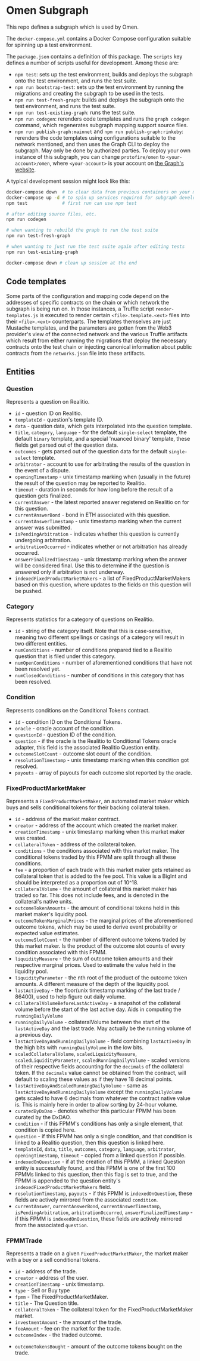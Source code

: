 # Omen Subgraph

This repo defines a subgraph which is used by Omen.

The `docker-compose.yml` contains a Docker Compose configuration suitable for spinning up a test environment.

The `package.json` contains a definition of this package. The `scripts` key defines a number of scripts useful for development. Among these are:

* `npm test`: sets up the test environment, builds and deploys the subgraph onto the test environment, and runs the test suite.
* `npm run bootstrap-test`: sets up the test environment by running the migrations and creating the subgraph to be used in the tests.
* `npm run test-fresh-graph`: builds and deploys the subgraph onto the test environment, and runs the test suite.
* `npm run test-existing-graph`: runs the test suite.
* `npm run codegen`: rerenders code templates and runs the `graph codegen` command, which regenerates subgraph mapping support source files.
* `npm run publish-graph:mainnet` and `npm run publish-graph:rinkeby`: rerenders the code templates using configurations suitable to the network mentioned, and then uses the Graph CLI to deploy the subgraph. May only be done by authorized parties. To deploy your own instance of this subgraph, you can change `protofire/omen` to `<your-account>/omen`, where `<your-account>` is your account on [the Graph's website](thegraph.com).

A typical development session might look like this:

```bash
docker-compose down  # to clear data from previous containers on your machine
docker-compose up -d # to spin up services required for subgraph development
npm test             # first run can use npm test

# after editing source files, etc.
npm run codegen

# when wanting to rebuild the graph to run the test suite
npm run test-fresh-graph

# when wanting to just run the test suite again after editing tests
npm run test-existing-graph

docker-compose down # clean up session at the end
```

## Code templates

Some parts of the configuration and mapping code depend on the addresses of specific contracts on the chain or which network the subgraph is being run on. In those instances, a Truffle script `render-templates.js` is executed to render certain `<file>.template.<ext>` files into their `<file>.<ext>` counterparts. The templates themselves are just Mustache templates, and the parameters are gotten from the Web3 provider's view of the connected network and the various Truffle artifacts which result from either running the migrations that deploy the necessary contracts onto the test chain or injecting canonical information about public contracts from the `networks.json` file into these artifacts.

## Entities

### Question

Represents a question on Realitio. 

* `id` - question ID on Realitio.
* `templateId` - question's template ID.
* `data` - question data, which gets interpolated into the question template.
* `title`, `category`, `language` - for the default `single-select` template, the default `binary` template, and a special 'nuanced binary' template, these fields get parsed out of the question data.
* `outcomes` - gets parsed out of the question data for the default `single-select` template.
* `arbitrator` - account to use for arbitrating the results of the question in the event of a dispute.
* `openingTimestamp` - unix timestamp marking when (usually in the future) the result of the question may be reported to Realitio.
* `timeout` - duration in seconds for how long before the result of a question gets finalized.
* `currentAnswer` - the latest reported answer registered on Realitio on for this question.
* `currentAnswerBond` - bond in ETH associated with this question.
* `currentAnswerTimestamp` - unix timestamp marking when the current answer was submitted.
* `isPendingArbitration` - indicates whether this question is currently undergoing arbitration.
* `arbitrationOccurred` - indicates whether or not arbitration has already occurred.
* `answerFinalizedTimestamp` - unix timestamp marking when the answer will be considered final. Use this to determine if the question is answered only if arbitration is not underway.
* `indexedFixedProductMarketMakers` - a list of FixedProductMarketMakers based on this question, where updates to the fields on this question will be pushed.

### Category

Represents statistics for a category of questions on Realitio.

* `id` - string of the category itself. Note that this is case-sensitive, meaning two different spellings or casings of a category will result in two different entities.
* `numConditions` - number of conditions prepared tied to a Realitio question that is filed under this category.
* `numOpenConditions` - number of aforementioned conditions that have not been resolved yet.
* `numClosedConditions` - number of conditions in this category that has been resolved.

### Condition

Represents conditions on the Conditional Tokens contract.

* `id` - condition ID on the Conditional Tokens.
* `oracle` - oracle account of the condition.
* `questionId` - question ID of the condition.
* `question` - if the oracle is the Realitio to Conditional Tokens oracle adapter, this field is the associated Realitio Question entity.
* `outcomeSlotCount` - outcome slot count of the condition.
* `resolutionTimestamp` - unix timestamp marking when this condition got resolved.
* `payouts` - array of payouts for each outcome slot reported by the oracle.

### FixedProductMarketMaker

Represents a `FixedProductMarketMaker`, an automated market maker which buys and sells conditional tokens for their backing collateral token.

* `id` - address of the market maker contract.
* `creator` - address of the account which created the market maker.
* `creationTimestamp` - unix timestamp marking when this market maker was created.
* `collateralToken` - address of the collateral token.
* `conditions` - the conditions associated with this market maker. The conditional tokens traded by this FPMM are split through all these conditions.
* `fee` - a proportion of each trade with this market maker gets retained as collateral token that is added to the fee pool. This value is a BigInt and should be interpreted as a proportion out of 10^18.
* `collateralVolume` - the amount of collateral this market maker has traded so far. This does not include fees, and is denoted in the collateral's native units.
* `outcomeTokenAmounts` - the amount of conditional tokens held in this market maker's liquidity pool.
* `outcomeTokenMarginalPrices` - the marginal prices of the aforementioned outcome tokens, which may be used to derive event probability or expected value estimates.
* `outcomeSlotCount` - the number of different outcome tokens traded by this market maker. Is the product of the outcome slot counts of every condition associated with this FPMM.
* `liquidityMeasure` - the sum of outcome token amounts and their respective marginal prices. Used to estimate the value held in the liquidity pool.
* `liquidityParameter` - the nth root of the product of the outcome token amounts. A different measure of the depth of the liquidity pool.
* `lastActiveDay` - the floor(unix timestamp marking of the last trade / 86400), used to help figure out daily volume.
* `collateralVolumeBeforeLastActiveDay` - a snapshot of the collateral volume before the start of the last active day. Aids in computing the `runningDailyVolume`
* `runningDailyVolume` - collateralVolume between the start of the `lastActiveDay` and the last trade. May actually be the running volume of a previous day.
* `lastActiveDayAndRunningDailyVolume` - field combining `lastActiveDay` in the high bits with `runningDailyVolume` in the low bits.
* `scaledCollateralVolume`, `scaledLiquidityMeasure`, `scaledLiquidityParameter`, `scaledRunningDailyVolume` - scaled versions of their respective fields accounting for the `decimals` of the collateral token. If the `decimals` value cannot be obtained from the contract, will default to scaling these values as if they have 18 decimal points.
* `lastActiveDayAndScaledRunningDailyVolume` - same as `lastActiveDayAndRunningDailyVolume` except the `runningDailyVolume` gets scaled to have 6 decimals from whatever the contract native value is. This is mainly here in order to allow sorting by 24-hour volume.
* `curatedByDxDao` - denotes whether this particular FPMM has been curated by the DxDAO.
* `condition` - if this FPMM's conditions has only a single element, that condition is copied here.
* `question` - if this FPMM has only a single condition, and that condition is linked to a Realitio question, then this question is linked here.
* `templateId`, `data`, `title`, `outcomes`, `category`, `language`, `arbitrator`, `openingTimestamp`, `timeout` - copied from a linked question if possible.
* `indexedOnQuestion` - if at the creation of this FPMM, a linked Question entity is successfully found, and this FPMM is one of the first 100 FPMMs linked to this question, then this flag is set to true, and the FPMM is appended to the question entity's `indexedFixedProductMarketMakers` field.
* `resolutionTimestamp`, `payouts` - if this FPMM is `indexedOnQuestion`, these fields are actively mirrored from the associated `condition`.
* `currentAnswer`, `currentAnswerBond`, `currentAnswerTimestamp`, `isPendingArbitration`, `arbitrationOccurred`, `answerFinalizedTimestamp` - if this FPMM is `indexedOnQuestion`, these fields are actively mirrored from the associated `question`.

### FPMMTrade

Represents a trade on a given `FixedProductMarketMaker`, the market maker with a buy or a sell conditional tokens.

* `id` - address of the trade.
* `creator` - address of the user.
* `creationTimestamp` - unix timestamp.
* `type` - Sell or Buy type
* `fpmm` - The FixedProductMarketMaker.
* `title` - The Question title.
* `collateralToken` - The collateral token for the FixedProductMarketMaker market.
* `investmentAmount` - the amount of the trade.
* `feeAmount` - fee on the market for the trade.
* `outcomeIndex` - the traded outcome.
- `outcomeTokensBought` - amount of the outcome tokens bought on the trade.